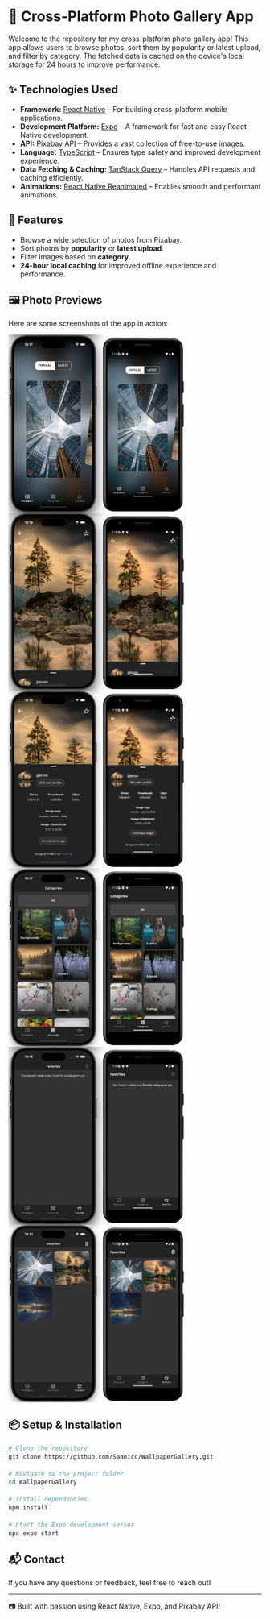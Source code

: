 # 📸 Cross-Platform Photo Gallery App

Welcome to the repository for my cross-platform photo gallery app! This app allows users to browse photos, sort them by popularity or latest upload, and filter by category. The fetched data is cached on the device's local storage for 24 hours to improve performance.

## ✨ Technologies Used
- **Framework:** [React Native](https://reactnative.dev/) – For building cross-platform mobile applications.
- **Development Platform:** [Expo](https://expo.dev/) – A framework for fast and easy React Native development.
- **API:** [Pixabay API](https://pixabay.com/api/docs/) – Provides a vast collection of free-to-use images.
- **Language:** [TypeScript](https://www.typescriptlang.org/) – Ensures type safety and improved development experience.
- **Data Fetching & Caching:** [TanStack Query](https://tanstack.com/query/latest) – Handles API requests and caching efficiently.
- **Animations:** [React Native Reanimated](https://docs.swmansion.com/react-native-reanimated/) – Enables smooth and performant animations.

## 🚀 Features
- Browse a wide selection of photos from Pixabay.
- Sort photos by **popularity** or **latest upload**.
- Filter images based on **category**.
- **24-hour local caching** for improved offline experience and performance.

## 🖼 Photo Previews
Here are some screenshots of the app in action:

<div style="width: 100%; display: flex; flex-wrap: wrap">
   <img src="docs/preview_images/homescreen.png" width="350" title="Homescreen">
   <img src="docs/preview_images/image.png" width="350" title="Image">
   <img src="docs/preview_images/image_details.png" width="350" title="Image details">
   <img src="docs/preview_images/categories.png" width="350" title="Categories">
   <img src="docs/preview_images/empty_favorites.png" width="350" title="Empty favorties">
   <img src="docs/preview_images/favorites.png" width="350" title="Favorites">
</div>

## 📦 Setup & Installation
```sh
# Clone the repository
git clone https://github.com/Saanicc/WallpaperGallery.git

# Navigate to the project folder
cd WallpaperGallery

# Install dependencies
npm install

# Start the Expo development server
npx expo start
```

## 📬 Contact
If you have any questions or feedback, feel free to reach out!

---
📷 Built with passion using React Native, Expo, and Pixabay API!

